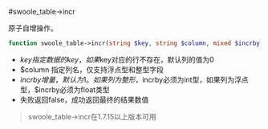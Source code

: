 #swoole_table->incr

原子自增操作。

```php
function swoole_table->incr(string $key, string $column, mixed $incrby = 1);
```

* $key 指定数据的key，如果$key对应的行不存在，默认列的值为0
* $column 指定列名，仅支持浮点型和整型字段
* $incrby 增量，默认为1。如果列为整形，$incrby必须为int型，如果列为浮点型，$incrby必须为float类型
* 失败返回false，成功返回最终的结果数值

> swoole_table->incr在1.7.15以上版本可用
